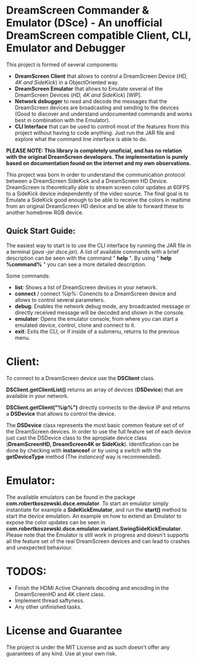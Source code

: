 # DreamScreen Commander & Emulator (DSce) - An unofficial DreamScreen compatible Client, CLI, Emulator and Debugger

This project is formed of several components:

- **DreamScreen Client** that allows to control a DreamScreen Device (*HD, 4K and SideKick*) in a ObjectOriented way.
- **DreamScreen Emulator** that allows to Emulate several of the DreamScreen Devices (*HD, 4K and SideKick*) [WIP].
- **Network debugger** to read and decode the messages that the DreamScreen devices are broadcasting and sending to the devices (Good to discover and understand undocumented commands and works best in combination with the Emulator).
- **CLI Interface** that can be used to controll most of the features from this project without having to code anything. Just run the JAR file and explore what the command line interface is able to do.


**PLEASE NOTE: This library is completely unoficial, and has no relation with the original DreamScreen developers. The implementation is purely based on documentation found on the internet and my own observations.**

This project was born in order to understand the communication protocol between a DreamScreen SideKick and a DreamScreen HD Device. DreamScreen is theoretically able to stream screen color updates at 60FPS to a SideKick device independently of the video source. The final goal is to Emulate a SideKick good enough to be able to receive the colors in realtime from an original DreamScreen HD device and be able to forward these to another homebrew RGB device.

## Quick Start Guide: ##

The easiest way to start is to use the CLI interface by running the JAR file in a terminal (*java -jar dsce.jar*). A list of available commands with a brief description can be seen with the command " **help** ". By using " **help %command%** " you can see a more detailed description. 

Some commands:

- **list**: Shows a list of DreamScreen devices in your network.
- **connect** / connect %ip%: Conencts to a DreamScreen device and allows to control several parameters.
- **debug**: Enables the network debug mode, any broadcasted message or directly received message will be decoded and shown in the console. 
- **emulator**: Opens the emulator console, from where you can start a emulated device, control, clone and connect to it.
- **exit**: Exits the CLI, or if inside of a submenu, returns to the previous menu.


# Client: #
To connect to a DreamScreen device use the **DSClient** class.

**DSClient.getClientList()** returns an array of devices (**DSDevice**) that are available in your network.

**DSClient.getClient("%ip%")** directly connects to the device IP and returns a **DSDevice** that allows to control the device.

The **DSDevice** class represents the most basic common feature set of of the DreamScreen devices. In order to use the full feature set of each device just cast the DSDevice class to the apropiate device class (**DreamScreenHD, DreamScreen4K or SideKick**). Identification can be done by checking with **instanceof** or by using a switch with the **getDeviceType** method (The *instanceof* way is recommended).


# Emulator: #
The available emulators can be found in the package **com.robertkoszewski.dsce.emulator**. To start an emulator simply instantiate for example a **SideKickEmulator**, and run the **start()** method to start the device emulation. An example on  how to extend an Emulator to expose the color updates can be seen in **com.robertkoszewski.dsce.emulator.variant.SwingSideKickEmulator**. Please note that the Emulator is still work in progress and doesn't supports all the feature set of the real DreamScreen devices and can lead to crashes and unexpected behaviour. 


# TODOS: #
- Finish the HDMI Active Channels decoding and encoding in the DreamScreenHD and 4K client class.
- Implement thread saftyness.
- Any other unfinished tasks.


# License and Guarantee #
The project is under the MIT License and as such doesn't offer any guarantees of any kind. Use at your own risk.